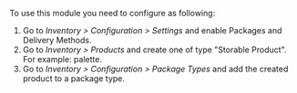 To use this module you need to configure as following:

1.  Go to *Inventory \> Configuration \> Settings* and enable Packages and Delivery Methods.
2.  Go to *Inventory \> Products* and create one of type "Storable Product". For example: palette.
3.  Go to *Inventory \> Configuration \> Package Types* and add the created product to a package type.
